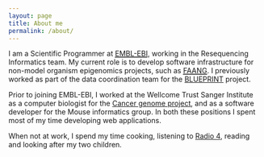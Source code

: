 ```yaml
---
layout: page
title: About me
permalink: /about/
---
```


I am a Scientific Programmer at <a href="http://www.ebi.ac.uk"><abbr title="European Bioinformatics Institute,
part of the European Molecular Biology Laboratory">EMBL-EBI</abbr></a>, working in
the Resequencing Informatics team. My current role is to develop software
infrastructure for non-model organism epigenomics projects, such as <a
href="http://faang.org/"><abbr title="Functional annotation of animal
genomes">FAANG</abbr></a>. I previously worked as part of the data coordination team for the
[BLUEPRINT](http://www.blueprint-epigenome.eu/) project.

Prior to joining EMBL-EBI, I worked at the Wellcome Trust Sanger Institute as a computer biologist for the [Cancer genome project](https://www.sanger.ac.uk/research/projects/cancergenome/), and as a software developer for the Mouse informatics group. In both these positions I spent most of my time developing web applications.

When not at work, I spend my time cooking, listening to [Radio 4](http://www.bbc.co.uk/radio4), reading and looking after my two children.  
